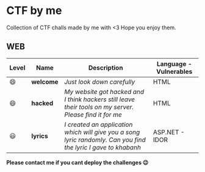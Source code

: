 # CTF by me
Collection of CTF challs made by me with &lt;3
Hope you enjoy them.

## WEB
| Level | Name | Description | Language - Vulnerables |
| --- | --- | --- | --- | 
| :smile: | **welcome** | *Just look down carefully* | HTML |
| :smile: | **hacked** | *My website got hacked and I think hackers still leave their tools on my server. Please find it for me* | HTML |
| :smiley: | **lyrics** | *I created an application which will give you a song lyric randomly. Can you find the lyric I gave to khabanh* | ASP.NET - IDOR |

**Please contact me if you cant deploy the challenges :wink:**
